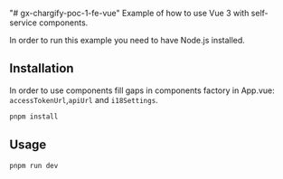 "# gx-chargify-poc-1-fe-vue" 
Example of how to use Vue 3 with self-service components.

In order to run this example you need to have Node.js installed.

## Installation
In order to use components fill gaps in components factory in App.vue:
`accessTokenUrl`,`apiUrl` and `i18Settings`.

```bash
pnpm install
```

## Usage

```bash
pnpm run dev
```
